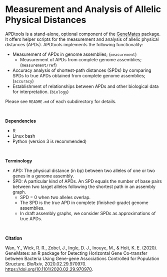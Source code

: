 # Measurement and Analysis of Allelic Physical Distances

APDtools is a stand-alone, optional component of the [GeneMates](https://github.com/wanyuac/GeneMates) package. It offers helper scripts for the measurement and analysis of allelic physical distances (APDs). APDtools implements the following functionality:

- Measurement of APDs in genome assemblies; (`measurement`)
  - Measurement of APDs from complete genome assemblies; (`measurement/ref`)
- Accuracy analysis of shortest-path distances (SPDs) by comparing SPDs to true APDs obtained from complete genome assemblies; (`accuracy`)
- Establishment of relationships between APDs and other biological data for interpretation. (`biology`)

Please see `README.md` of each subdirectory for details.

<br/>

**Dependencies**

- R
- Linux bash
- Python (version 3 is recommended)

<br/>

**Terminology**

- APD: The physical distance (in bp) between two alleles of one or two genes in a genome assembly.
- SPD: A particular kind of APDs. An SPD equals the number of base pairs between two target alleles following the shortest path in an assembly graph.
  - SPD = 0 when two alleles overlap.
  - The SPD is the true APD in complete (finished-grade) genome assemblies.
  - In draft assembly graphs, we consider SPDs as approximations of true APDs.

<br/>

**Citation**

Wan, Y., Wick, R. R., Zobel, J., Ingle, D. J., Inouye, M., & Holt, K. E. (2020). GeneMates: an R package for Detecting Horizontal Gene Co-transfer between Bacteria Using Gene-gene Associations Controlled for Population Structure. *BioRxiv*, 2020.02.29.970970. https://doi.org/10.1101/2020.02.29.970970.


